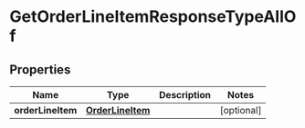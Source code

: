 

# GetOrderLineItemResponseTypeAllOf


## Properties

| Name | Type | Description | Notes |
|------------ | ------------- | ------------- | -------------|
|**orderLineItem** | [**OrderLineItem**](OrderLineItem.md) |  |  [optional] |



